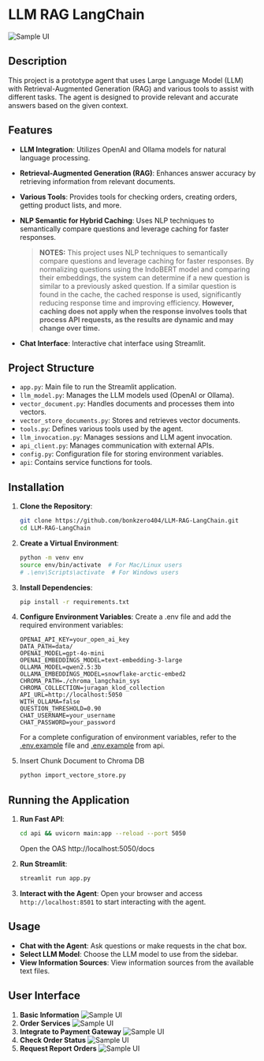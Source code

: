 # LLM RAG LangChain

![Sample UI](doc/1.png)

## Description

This project is a prototype agent that uses Large Language Model (LLM) with Retrieval-Augmented Generation (RAG) and various tools to assist with different tasks. The agent is designed to provide relevant and accurate answers based on the given context.

## Features

- **LLM Integration**: Utilizes OpenAI and Ollama models for natural language processing.
- **Retrieval-Augmented Generation (RAG)**: Enhances answer accuracy by retrieving information from relevant documents.
- **Various Tools**: Provides tools for checking orders, creating orders, getting product lists, and more.
- **NLP Semantic for Hybrid Caching**: Uses NLP techniques to semantically compare questions and leverage caching for faster responses.

  > **NOTES:**
  > This project uses NLP techniques to semantically compare questions and leverage caching for faster responses. By normalizing questions using the IndoBERT model and comparing their embeddings, the system can determine if a new question is similar to a previously asked question. If a similar question is found in the cache, the cached response is used, significantly reducing response time and improving efficiency. **However, caching does not apply when the response involves tools that process API requests, as the results are dynamic and may change over time.**

- **Chat Interface**: Interactive chat interface using Streamlit.

## Project Structure

- `app.py`: Main file to run the Streamlit application.
- `llm_model.py`: Manages the LLM models used (OpenAI or Ollama).
- `vector_document.py`: Handles documents and processes them into vectors.
- `vector_store_documents.py`: Stores and retrieves vector documents.
- `tools.py`: Defines various tools used by the agent.
- `llm_invocation.py`: Manages sessions and LLM agent invocation.
- `api_client.py`: Manages communication with external APIs.
- `config.py`: Configuration file for storing environment variables.
- `api`: Contains service functions for tools.

## Installation

1. **Clone the Repository**:

   ```sh
   git clone https://github.com/bonkzero404/LLM-RAG-LangChain.git
   cd LLM-RAG-LangChain
   ```

2. **Create a Virtual Environment**:

   ```sh
   python -m venv env
   source env/bin/activate  # For Mac/Linux users
   # .\env\Scripts\activate  # For Windows users
   ```

3. **Install Dependencies**:

   ```sh
   pip install -r requirements.txt
   ```

4. **Configure Environment Variables**:
   Create a .env file and add the required environment variables:

   ```env
   OPENAI_API_KEY=your_open_ai_key
   DATA_PATH=data/
   OPENAI_MODEL=gpt-4o-mini
   OPENAI_EMBEDDINGS_MODEL=text-embedding-3-large
   OLLAMA_MODEL=qwen2.5:3b
   OLLAMA_EMBEDDINGS_MODEL=snowflake-arctic-embed2
   CHROMA_PATH=./chroma_langchain_sys
   CHROMA_COLLECTION=juragan_klod_collection
   API_URL=http://localhost:5050
   WITH_OLLAMA=false
   QUESTION_THRESHOLD=0.90
   CHAT_USERNAME=your_username
   CHAT_PASSWORD=your_password
   ```

   For a complete configuration of environment variables, refer to the [.env.example](https://github.com/bonkzero404/LLM-RAG-LangChain/blob/main/.env.example) file and [.env.example](https://github.com/bonkzero404/LLM-RAG-LangChain/blob/main/api/.env.example) from api.

5. Insert Chunk Document to Chroma DB

   ```sh
   python import_vectore_store.py
   ```

## Running the Application

1. **Run Fast API**:

   ```sh
   cd api && uvicorn main:app --reload --port 5050
   ```

   Open the OAS http://localhost:5050/docs

2. **Run Streamlit**:

   ```sh
   streamlit run app.py
   ```

3. **Interact with the Agent**:
   Open your browser and access `http://localhost:8501` to start interacting with the agent.

## Usage

- **Chat with the Agent**: Ask questions or make requests in the chat box.
- **Select LLM Model**: Choose the LLM model to use from the sidebar.
- **View Information Sources**: View information sources from the available text files.

## User Interface

1. **Basic Information**
   ![Sample UI](doc/1.png)
2. **Order Services**
   ![Sample UI](doc/2.png)
3. **Integrate to Payment Gateway**
   ![Sample UI](doc/5.png)
4. **Check Order Status**
   ![Sample UI](doc/3.png)
5. **Request Report Orders**
   ![Sample UI](doc/4.png)

